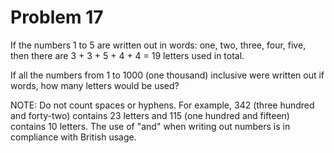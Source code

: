 Problem 17
==========

If the numbers 1 to 5 are written out in words: one, two, three, four, five, then there are 3 + 3 + 5 + 4 + 4 = 19 letters used in total.

If all the numbers from 1 to 1000 (one thousand) inclusive were written out if words, how many letters would be used?

NOTE: Do not count spaces or hyphens.  For example, 342 (three hundred and forty-two) contains 23 letters and 115 (one hundred and fifteen) contains 10 letters.  The use of "and" when writing out numbers is in compliance with British usage.
